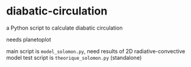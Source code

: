 # diabatic-circulation
a Python script to calculate diabatic circulation

needs planetoplot

main script is `model_solomon.py`, need results of 2D radiative-convective model
test script is `theorique_solomon.py` (standalone)
